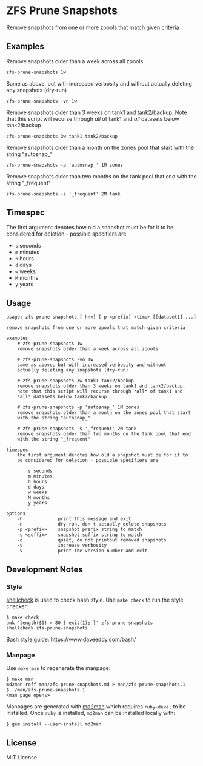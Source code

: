ZFS Prune Snapshots
===================

Remove snapshots from one or more zpools that match given criteria

Examples
--------

Remove snapshots older than a week across all zpools

    zfs-prune-snapshots 1w

Same as above, but with increased verbosity and without
actually deleting any snapshots (dry-run)

    zfs-prune-snapshots -vn 1w

Remove snapshots older than 3 weeks on tank1 and tank2/backup.
Note that this script will recurse through *all* of tank1 and
*all* datasets below tank2/backup

    zfs-prune-snapshots 3w tank1 tank2/backup

Remove snapshots older than a month on the zones pool that start
with the string "autosnap_"

    zfs-prune-snapshots -p 'autosnap_' 1M zones

Remove snapshots older than two months on the tank pool that end
with the string "_frequent"

    zfs-prune-snapshots -s '_frequent' 2M tank

Timespec
--------

The first argument denotes how old a snapshot must be for it to
be considered for deletion - possible specifiers are

- `s` seconds
- `m` minutes
- `h` hours
- `d` days
- `w` weeks
- `M` months
- `y` years

Usage
-----

    usage: zfs-prune-snapshots [-hnv] [-p <prefix] <time> [[dataset1] ...]

    remove snapshots from one or more zpools that match given criteria

    examples
        # zfs-prune-snapshots 1w
        remove snapshots older than a week across all zpools

        # zfs-prune-snapshots -vn 1w
        same as above, but with increased verbosity and without
        actually deleting any snapshots (dry-run)

        # zfs-prune-snapshots 3w tank1 tank2/backup
        remove snapshots older than 3 weeks on tank1 and tank2/backup.
        note that this script will recurse through *all* of tank1 and
        *all* datasets below tank2/backup

        # zfs-prune-snapshots -p 'autosnap_' 1M zones
        remove snapshots older than a month on the zones pool that start
        with the string "autosnap_"

        # zfs-prune-snapshots -s '_frequent' 2M tank
        remove snapshots older than two months on the tank pool that end
        with the string "_frequent"

    timespec
        the first argument denotes how old a snapshot must be for it to
        be considered for deletion - possible specifiers are

            s seconds
            m minutes
            h hours
            d days
            w weeks
            M months
            y years

    options
        -h             print this message and exit
        -n             dry-run, don't actually delete snapshots
        -p <prefix>    snapshot prefix string to match
        -s <suffix>    snapshot suffix string to match
        -q             quiet, do not printout removed snapshots
        -v             increase verbosity
        -V             print the version number and exit

Development Notes
-----------------

### Style

[shellcheck](https://www.shellcheck.net/) is used to check bash style.  Use
`make check` to run the style checker:

    $ make check
    awk 'length($0) > 80 { exit(1); }' zfs-prune-snapshots
    shellcheck zfs-prune-snapshots

Bash style guide: https://www.daveeddy.com/bash/

### Manpage

Use `make man` to regenerate the manpage:

    $ make man
    md2man-roff man/zfs-prune-snapshots.md > man/zfs-prune-snapshots.1
    $ ./man/zfs-prune-snapshots.1
    <man page opens>

Manpages are generated with [md2man](https://github.com/sunaku/md2man) which
requires `ruby-devel` to be installed.  Once `ruby` is installed, `md2man` can
be installed locally with:

    $ gem install --user-install md2man

License
-------

MIT License
